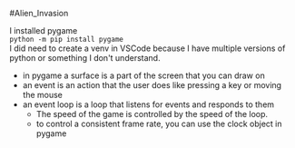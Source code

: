 #Alien_Invasion  
  
I installed pygame  
`python -m pip install pygame`  
I did need to create a venv in VSCode because I have multiple versions of python or something I don't understand.
  
- in pygame a surface is a part of the screen that you can draw on  
- an event is an action that the user does like pressing a key or moving the mouse  
- an event loop is a loop that listens for events and responds to them  
    - The speed of the game is controlled by the speed of the loop.   
    - to control a consistent frame rate, you can use the clock object in pygame
